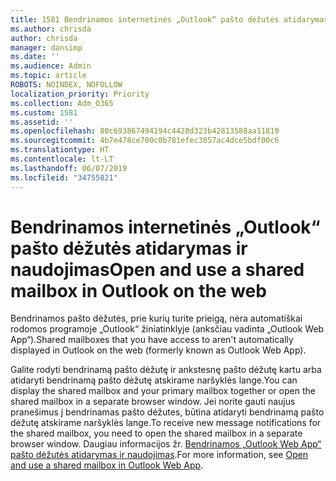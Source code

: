 ```yaml
---
title: 1581 Bendrinamos internetinės „Outlook“ pašto dėžutės atidarymas ir naudojimas
ms.author: chrisda
author: chrisda
manager: dansimp
ms.date: ''
ms.audience: Admin
ms.topic: article
ROBOTS: NOINDEX, NOFOLLOW
localization_priority: Priority
ms.collection: Adm_O365
ms.custom: 1581
ms.assetid: ''
ms.openlocfilehash: 80c693867494194c4428d323b42813588aa11819
ms.sourcegitcommit: 4b7e478ce700c0b781efec3857ac4dce5bdf00c6
ms.translationtype: HT
ms.contentlocale: lt-LT
ms.lasthandoff: 06/07/2019
ms.locfileid: "34755821"
---
```

# <a name="open-and-use-a-shared-mailbox-in-outlook-on-the-web"></a><span data-ttu-id="93582-102">Bendrinamos internetinės „Outlook“ pašto dėžutės atidarymas ir naudojimas</span><span class="sxs-lookup"><span data-stu-id="93582-102">Open and use a shared mailbox in Outlook on the web</span></span>

<span data-ttu-id="93582-103">Bendrinamos pašto dėžutės, prie kurių turite prieigą, nėra automatiškai rodomos programoje „Outlook“ žiniatinklyje (anksčiau vadinta „Outlook Web App“).</span><span class="sxs-lookup"><span data-stu-id="93582-103">Shared mailboxes that you have access to aren't automatically displayed in Outlook on the web (formerly known as Outlook Web App).</span></span>

<span data-ttu-id="93582-104">Galite rodyti bendrinamą pašto dėžutę ir ankstesnę pašto dėžutę kartu arba atidaryti bendrinamą pašto dėžutę atskirame naršyklės lange.</span><span class="sxs-lookup"><span data-stu-id="93582-104">You can display the shared mailbox and your primary mailbox together or open the shared mailbox in a separate browser window.</span></span> <span data-ttu-id="93582-105">Jei norite gauti naujus pranešimus į bendrinamas pašto dėžutes, būtina atidaryti bendrinamą pašto dėžutę atskirame naršyklės lange.</span><span class="sxs-lookup"><span data-stu-id="93582-105">To receive new message notifications for the shared mailbox, you need to open the shared mailbox in a separate browser window.</span></span> <span data-ttu-id="93582-106">Daugiau informacijos žr. [Bendrinamos „Outlook Web App“ pašto dėžutės atidarymas ir naudojimas](https://support.office.com/article/BC127866-42BE-4DE7-92AE-1EF2F787FD5C).</span><span class="sxs-lookup"><span data-stu-id="93582-106">For more information, see [Open and use a shared mailbox in Outlook Web App](https://support.office.com/article/BC127866-42BE-4DE7-92AE-1EF2F787FD5C).</span></span>
